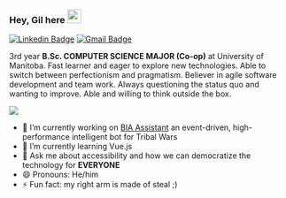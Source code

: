 ### Hey, Gil here <img src="https://media.giphy.com/media/hvRJCLFzcasrR4ia7z/giphy.gif" width="25px">
[![Linkedin Badge](https://img.shields.io/badge/-gpenner-blue?style=flat-square&logo=Linkedin&logoColor=white&link=https://www.linkedin.com/in/gilhrpenner)](https://www.linkedin.com/in/gilhrpenner)
[![Gmail Badge](https://img.shields.io/badge/-gilhrpenner@gmail.com-c14438?style=flat-square&logo=Gmail&logoColor=white&link=mailto:gilhrpenner04@gmail.com)](mailto:gilhrpenner@gmail.com)

3rd year **B.Sc. COMPUTER SCIENCE MAJOR (Co-op)** at University of Manitoba. Fast learner and eager to explore new technologies. Able to switch between perfectionism and pragmatism. Believer in agile software development and team work. Always questioning the status quo and wanting to improve. Able and willing to think outside the box.

<img src = "https://github-readme-stats.vercel.app/api/top-langs/?username=gilhrpenner&layout=compact">

- 🔭 I’m currently working on [BIA Assistant](https://biatw.com) an event-driven, high-performance intelligent bot for Tribal Wars
- 🌱 I’m currently learning Vue.js
- 💬 Ask me about accessibility and how we can democratize the technology for **EVERYONE**
- 😄 Pronouns: He/him
- ⚡ Fun fact: my right arm is made of steal ;)
